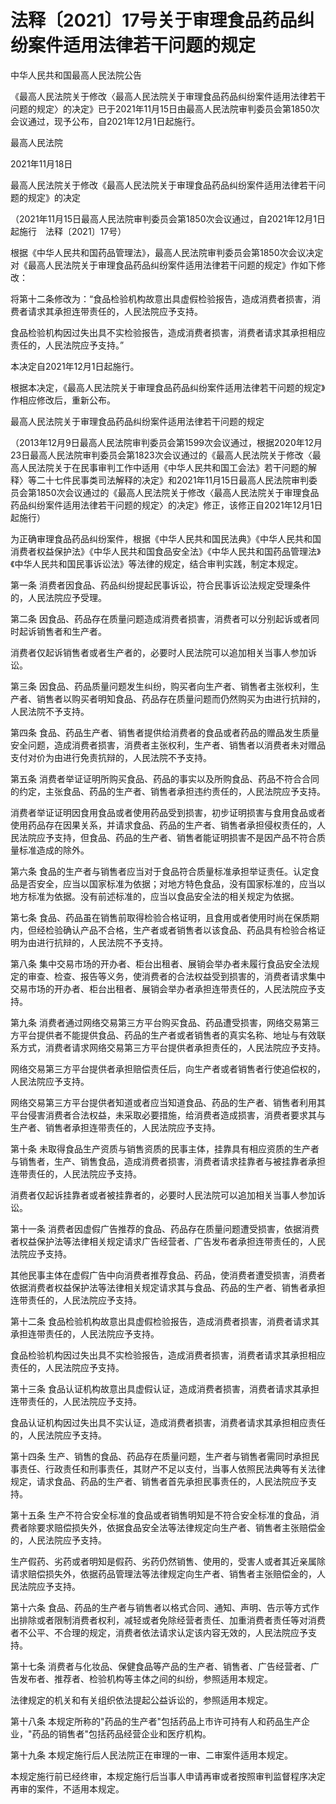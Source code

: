 # 法释〔2021〕17号关于审理食品药品纠纷案件适用法律若干问题的规定

中华人民共和国最高人民法院公告

《最高人民法院关于修改〈最高人民法院关于审理食品药品纠纷案件适用法律若干问题的规定〉的决定》已于2021年11月15日由最高人民法院审判委员会第1850次会议通过，现予公布，自2021年12月1日起施行。

最高人民法院

2021年11月18日

最高人民法院关于修改《最高人民法院关于审理食品药品纠纷案件适用法律若干问题的规定》的决定

（2021年11月15日最高人民法院审判委员会第1850次会议通过，自2021年12月1日起施行　法释〔2021〕17号）

根据《中华人民共和国药品管理法》，最高人民法院审判委员会第1850次会议决定对《最高人民法院关于审理食品药品纠纷案件适用法律若干问题的规定》作如下修改：

将第十二条修改为：“食品检验机构故意出具虚假检验报告，造成消费者损害，消费者请求其承担连带责任的，人民法院应予支持。

食品检验机构因过失出具不实检验报告，造成消费者损害，消费者请求其承担相应责任的，人民法院应予支持。”

本决定自2021年12月1日起施行。

根据本决定，《最高人民法院关于审理食品药品纠纷案件适用法律若干问题的规定》作相应修改后，重新公布。

最高人民法院关于审理食品药品纠纷案件适用法律若干问题的规定

（2013年12月9日最高人民法院审判委员会第1599次会议通过，根据2020年12月23日最高人民法院审判委员会第1823次会议通过的《最高人民法院关于修改〈最高人民法院关于在民事审判工作中适用《中华人民共和国工会法》若干问题的解释〉等二十七件民事类司法解释的决定》和2021年11月15日最高人民法院审判委员会第1850次会议通过的《最高人民法院关于修改〈最高人民法院关于审理食品药品纠纷案件适用法律若干问题的规定〉的决定》修正，该修正自2021年12月1日起施行）

为正确审理食品药品纠纷案件，根据《中华人民共和国民法典》《中华人民共和国消费者权益保护法》《中华人民共和国食品安全法》《中华人民共和国药品管理法》《中华人民共和国民事诉讼法》等法律的规定，结合审判实践，制定本规定。

第一条 消费者因食品、药品纠纷提起民事诉讼，符合民事诉讼法规定受理条件的，人民法院应予受理。

第二条 因食品、药品存在质量问题造成消费者损害，消费者可以分别起诉或者同时起诉销售者和生产者。

消费者仅起诉销售者或者生产者的，必要时人民法院可以追加相关当事人参加诉讼。

第三条 因食品、药品质量问题发生纠纷，购买者向生产者、销售者主张权利，生产者、销售者以购买者明知食品、药品存在质量问题而仍然购买为由进行抗辩的，人民法院不予支持。

第四条 食品、药品生产者、销售者提供给消费者的食品或者药品的赠品发生质量安全问题，造成消费者损害，消费者主张权利，生产者、销售者以消费者未对赠品支付对价为由进行免责抗辩的，人民法院不予支持。

第五条 消费者举证证明所购买食品、药品的事实以及所购食品、药品不符合合同的约定，主张食品、药品的生产者、销售者承担违约责任的，人民法院应予支持。

消费者举证证明因食用食品或者使用药品受到损害，初步证明损害与食用食品或者使用药品存在因果关系，并请求食品、药品的生产者、销售者承担侵权责任的，人民法院应予支持，但食品、药品的生产者、销售者能证明损害不是因产品不符合质量标准造成的除外。

第六条 食品的生产者与销售者应当对于食品符合质量标准承担举证责任。认定食品是否安全，应当以国家标准为依据；对地方特色食品，没有国家标准的，应当以地方标准为依据。没有前述标准的，应当以食品安全法的相关规定为依据。

第七条 食品、药品虽在销售前取得检验合格证明，且食用或者使用时尚在保质期内，但经检验确认产品不合格，生产者或者销售者以该食品、药品具有检验合格证明为由进行抗辩的，人民法院不予支持。

第八条 集中交易市场的开办者、柜台出租者、展销会举办者未履行食品安全法规定的审查、检查、报告等义务，使消费者的合法权益受到损害的，消费者请求集中交易市场的开办者、柜台出租者、展销会举办者承担连带责任的，人民法院应予支持。

第九条 消费者通过网络交易第三方平台购买食品、药品遭受损害，网络交易第三方平台提供者不能提供食品、药品的生产者或者销售者的真实名称、地址与有效联系方式，消费者请求网络交易第三方平台提供者承担责任的，人民法院应予支持。

网络交易第三方平台提供者承担赔偿责任后，向生产者或者销售者行使追偿权的，人民法院应予支持。

网络交易第三方平台提供者知道或者应当知道食品、药品的生产者、销售者利用其平台侵害消费者合法权益，未采取必要措施，给消费者造成损害，消费者要求其与生产者、销售者承担连带责任的，人民法院应予支持。

第十条 未取得食品生产资质与销售资质的民事主体，挂靠具有相应资质的生产者与销售者，生产、销售食品，造成消费者损害，消费者请求挂靠者与被挂靠者承担连带责任的，人民法院应予支持。

消费者仅起诉挂靠者或者被挂靠者的，必要时人民法院可以追加相关当事人参加诉讼。

第十一条 消费者因虚假广告推荐的食品、药品存在质量问题遭受损害，依据消费者权益保护法等法律相关规定请求广告经营者、广告发布者承担连带责任的，人民法院应予支持。

其他民事主体在虚假广告中向消费者推荐食品、药品，使消费者遭受损害，消费者依据消费者权益保护法等法律相关规定请求其与食品、药品的生产者、销售者承担连带责任的，人民法院应予支持。

第十二条 食品检验机构故意出具虚假检验报告，造成消费者损害，消费者请求其承担连带责任的，人民法院应予支持。

食品检验机构因过失出具不实检验报告，造成消费者损害，消费者请求其承担相应责任的，人民法院应予支持。

第十三条 食品认证机构故意出具虚假认证，造成消费者损害，消费者请求其承担连带责任的，人民法院应予支持。

食品认证机构因过失出具不实认证，造成消费者损害，消费者请求其承担相应责任的，人民法院应予支持。

第十四条 生产、销售的食品、药品存在质量问题，生产者与销售者需同时承担民事责任、行政责任和刑事责任，其财产不足以支付，当事人依照民法典等有关法律规定，请求食品、药品的生产者、销售者首先承担民事责任的，人民法院应予支持。

第十五条 生产不符合安全标准的食品或者销售明知是不符合安全标准的食品，消费者除要求赔偿损失外，依据食品安全法等法律规定向生产者、销售者主张赔偿金的，人民法院应予支持。

生产假药、劣药或者明知是假药、劣药仍然销售、使用的，受害人或者其近亲属除请求赔偿损失外，依据药品管理法等法律规定向生产者、销售者主张赔偿金的，人民法院应予支持。

第十六条 食品、药品的生产者与销售者以格式合同、通知、声明、告示等方式作出排除或者限制消费者权利，减轻或者免除经营者责任、加重消费者责任等对消费者不公平、不合理的规定，消费者依法请求认定该内容无效的，人民法院应予支持。

第十七条 消费者与化妆品、保健食品等产品的生产者、销售者、广告经营者、广告发布者、推荐者、检验机构等主体之间的纠纷，参照适用本规定。

法律规定的机关和有关组织依法提起公益诉讼的，参照适用本规定。

第十八条 本规定所称的"药品的生产者"包括药品上市许可持有人和药品生产企业，"药品的销售者"包括药品经营企业和医疗机构。

第十九条 本规定施行后人民法院正在审理的一审、二审案件适用本规定。

本规定施行前已经终审，本规定施行后当事人申请再审或者按照审判监督程序决定再审的案件，不适用本规定。